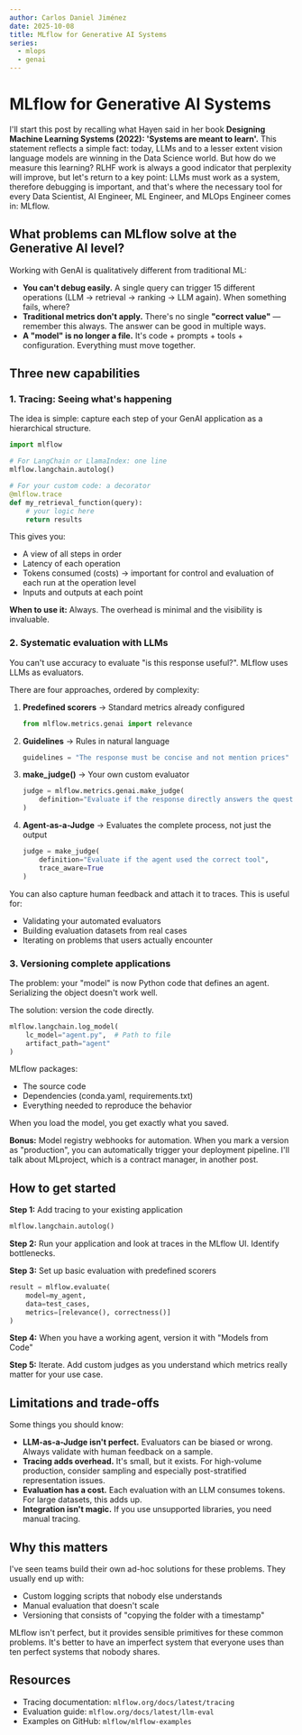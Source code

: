 ```yaml
---
author: Carlos Daniel Jiménez
date: 2025-10-08
title: MLflow for Generative AI Systems
series:
  - mlops
  - genai
---
```



# MLflow for Generative AI Systems

I'll start this post by recalling what Hayen said in her book **Designing Machine Learning Systems (2022): 'Systems are meant to learn'.** This statement reflects a simple fact: today, LLMs and to a lesser extent vision language models are winning in the Data Science world. But how do we measure this learning? RLHF work is always a good indicator that perplexity will improve, but let's return to a key point: LLMs must work as a system, therefore debugging is important, and that's where the necessary tool for every Data Scientist, AI Engineer, ML Engineer, and MLOps Engineer comes in: MLflow.

## What problems can MLflow solve at the Generative AI level?

Working with GenAI is qualitatively different from traditional ML:

- **You can't debug easily.** A single query can trigger 15 different operations (LLM → retrieval → ranking → LLM again). When something fails, where?
- **Traditional metrics don't apply.** There's no single **"correct value"** — remember this always. The answer can be good in multiple ways.
- **A "model" is no longer a file.** It's code + prompts + tools + configuration. Everything must move together.

## Three new capabilities

### 1. Tracing: Seeing what's happening

The idea is simple: capture each step of your GenAI application as a hierarchical structure.

```python
import mlflow

# For LangChain or LlamaIndex: one line
mlflow.langchain.autolog()

# For your custom code: a decorator
@mlflow.trace 
def my_retrieval_function(query):
    # your logic here
    return results
```

This gives you:

- A view of all steps in order
- Latency of each operation
- Tokens consumed (costs) → important for control and evaluation of each run at the operation level
- Inputs and outputs at each point

**When to use it:** Always. The overhead is minimal and the visibility is invaluable.

### 2. Systematic evaluation with LLMs

You can't use accuracy to evaluate "is this response useful?". MLflow uses LLMs as evaluators.

There are four approaches, ordered by complexity:

1. **Predefined scorers** → Standard metrics already configured
    
    ```python
    from mlflow.metrics.genai import relevance
    ```
    
2. **Guidelines** → Rules in natural language
    
    ```python
    guidelines = "The response must be concise and not mention prices"
    ```
    
3. **make_judge()** → Your own custom evaluator
    
    ```python
    judge = mlflow.metrics.genai.make_judge(
        definition="Evaluate if the response directly answers the question"
    )
    ```
    
4. **Agent-as-a-Judge** → Evaluates the complete process, not just the output
    
    ```python
    judge = make_judge(
        definition="Evaluate if the agent used the correct tool",
        trace_aware=True
    )
    ```

You can also capture human feedback and attach it to traces. This is useful for:

- Validating your automated evaluators
- Building evaluation datasets from real cases
- Iterating on problems that users actually encounter

### 3. Versioning complete applications

The problem: your "model" is now Python code that defines an agent. Serializing the object doesn't work well.

The solution: version the code directly.

```python
mlflow.langchain.log_model(
    lc_model="agent.py",  # Path to file
    artifact_path="agent"
)
```

MLflow packages:

- The source code
- Dependencies (conda.yaml, requirements.txt)
- Everything needed to reproduce the behavior

When you load the model, you get exactly what you saved.

**Bonus:** Model registry webhooks for automation. When you mark a version as "production", you can automatically trigger your deployment pipeline. I'll talk about MLproject, which is a contract manager, in another post.

## How to get started

**Step 1:** Add tracing to your existing application

```python
mlflow.langchain.autolog()
```

**Step 2:** Run your application and look at traces in the MLflow UI. Identify bottlenecks.

**Step 3:** Set up basic evaluation with predefined scorers

```python
result = mlflow.evaluate(
    model=my_agent,
    data=test_cases,
    metrics=[relevance(), correctness()]
)
```

**Step 4:** When you have a working agent, version it with "Models from Code"

**Step 5:** Iterate. Add custom judges as you understand which metrics really matter for your use case.

## Limitations and trade-offs

Some things you should know:

- **LLM-as-a-Judge isn't perfect.** Evaluators can be biased or wrong. Always validate with human feedback on a sample.
- **Tracing adds overhead.** It's small, but it exists. For high-volume production, consider sampling and especially post-stratified representation issues.
- **Evaluation has a cost.** Each evaluation with an LLM consumes tokens. For large datasets, this adds up.
- **Integration isn't magic.** If you use unsupported libraries, you need manual tracing.

## Why this matters

I've seen teams build their own ad-hoc solutions for these problems. They usually end up with:

- Custom logging scripts that nobody else understands
- Manual evaluation that doesn't scale
- Versioning that consists of "copying the folder with a timestamp"

MLflow isn't perfect, but it provides sensible primitives for these common problems. It's better to have an imperfect system that everyone uses than ten perfect systems that nobody shares.

## Resources

- Tracing documentation: `mlflow.org/docs/latest/tracing`
- Evaluation guide: `mlflow.org/docs/latest/llm-eval`
- Examples on GitHub: `mlflow/mlflow-examples`

